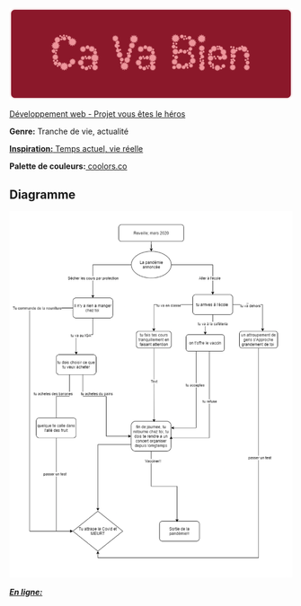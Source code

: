 ![#Ca Va Bien](/assets/logo.png)

[Développement web - Projet vous êtes le héros](page1.html)

**Genre:** Tranche de vie, actualité

[**Inspiration:** Temps actuel, vie réelle](https://www.cdc.gov/coronavirus/2019-ncov/index.html)

**Palette de couleurs:**[ coolors.co](https://coolors.co/782b38-8b182a-e46273-ee959b-faeff0)

## Diagramme

![diagramme](/assets/prog_covid.drawio.png)

[*__En ligne:__*](https://whatthelock.github.io/vous-etes-le-hero-ca-va-bien/)